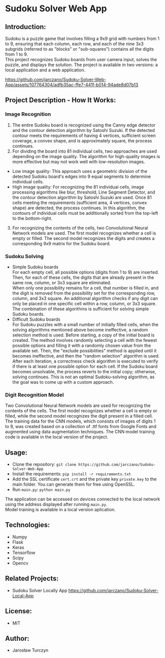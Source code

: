 # Sudoku Solver Web App

## Introduction:
Sudoku is a puzzle game that involves filling a 9x9 grid with numbers from 1 to 9, ensuring that each column, each row, and each of the nine 3x3 subgrids (referred to as "blocks" or "sub-squares") contains all the digits from 1 to 9.  
This project recognizes Sudoku boards from user camera input, solves the puzzle, and displays the solution. The project is available in two versions: a local application and a web application.

https://github.com/jarczano/Sudoku-Solver-Web-App/assets/107764304/adfb35ac-ffe7-441f-b014-94ade8d07b13

## Project Description - How It Works:

### Image Recognition  
1. The entire Sudoku board is recognized using the Canny edge detector and the contour detection algorithm by Satoshi Suzuki. If the detected contour meets the requirements of having 4 vertices, sufficient screen coverage, a convex shape, and is approximately square, the process continues.  
2. For dividing the board into 81 individual cells, two approaches are used depending on the image quality. The algorithm for high-quality images is more effective but may not work well with low-resolution images.  
- Low image quality: This approach uses a geometric division of the detected Sudoku board's edges into 9 equal segments to determine individual cells.  
- High image quality: For recognizing the 81 individual cells, image processing algorithms like blur, threshold, Line Segment Detector, and the contour detection algorithm by Satoshi Suzuki are used. Once 81 cells meeting the requirements (sufficient area, 4 vertices, convex shape) are detected, the process continues. In this algorithm, the contours of individual cells must be additionally sorted from the top-left to the bottom-right.  
3. For recognizing the contents of the cells, two Convolutional Neural Network models are used. The first model recognizes whether a cell is empty or filled. The second model recognizes the digits and creates a corresponding 9x9 matrix for the Sudoku board.  

### Sudoku Solving
- Simple Sudoku boards  
For each empty cell, all possible options (digits from 1 to 9) are inserted. Then, for each of these cells, the digits that are already present in the same row, column, or 3x3 square are eliminated.  
When only one possibility remains for a cell, that number is filled in, and the digit is removed from the possibility set for the corresponding row, column, and 3x3 square. An additional algorithm checks if any digit can only be placed in one specific cell within a row, column, or 3x3 square. The combination of these algorithms is sufficient for solving simple Sudoku boards.
- Difficult Sudoku boards  
For Sudoku puzzles with a small number of initially filled cells, when the solving algorithms mentioned above become ineffective, a random selection method is used. Before starting, a copy of the initial board is created. The method involves randomly selecting a cell with the fewest possible options and filling it with a randomly chosen value from the available set. Then, the "exclude possibilities" method is applied until it becomes ineffective, and then the "random selection" algorithm is used.  
After each iteration, a correctness check algorithm is executed to verify if there is at least one possible option for each cell. If the Sudoku board becomes unsolvable, the process reverts to the initial copy; otherwise, solving continues. This is not an optimal Sudoku-solving algorithm, as the goal was to come up with a custom approach.

### Digit Recognition Model
Two Convolutional Neural Network models are used for recognizing the contents of the cells. The first model recognizes whether a cell is empty or filled, while the second model recognizes the digit present in a filled cell.
The training data for the CNN models, which consists of images of digits 1 to 9, was created based on a collection of .ttf fonts from Google Fonts and augmented using data augmentation techniques.
The CNN model training code is available in the local version of the project.

## Usage:

- Clone the repository: `git clone https://github.com/jarczano/Sudoku-Solver-Web-App`
- Install the requirements: `pip install -r requirements.txt`
- Add the SSL certificate `cert.crt` and the private key `private.key` to the main folder. You can generate them for free using OpenSSL.
- Run `main.py`: `python main.py`

The application can be accessed on devices connected to the local network using the address displayed after running `main.py`.  
Model training is available in a local version aplication.

## Technologies:
- Numpy
- Flask
- Keras
- Tensorflow
- Scipy
- Opencv

## Related Projects:
- Sudoku Solver Locally App https://github.com/jarczano/Sudoku-Solver-Local-App
## License:
- MIT

## Author:
- Jarosław Turczyn
